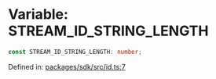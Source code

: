 # Variable: STREAM\_ID\_STRING\_LENGTH

```ts
const STREAM_ID_STRING_LENGTH: number;
```

Defined in: [packages/sdk/src/id.ts:7](https://github.com/towns-protocol/towns/blob/0db1fd0ac7258e8db8cedfb6183e8eade8284fa1/packages/sdk/src/id.ts#L7)
